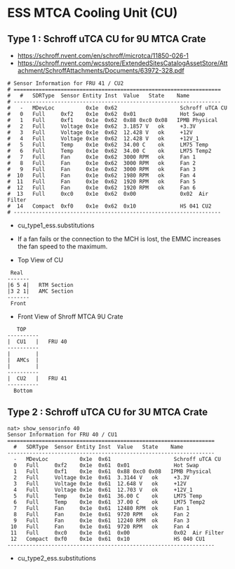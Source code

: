 # ESS MTCA Cooling Unit (CU)

## Type 1 : Schroff uTCA CU for 9U MTCA Crate

* https://schroff.nvent.com/en/schroff/microtca/11850-026-1
* https://schroff.nvent.com/wcsstore/ExtendedSitesCatalogAssetStore/Attachment/SchroffAttachments/Documents/63972-328.pdf

```
# Sensor Information for FRU 41 / CU2
# ==================================================================
#   #   SDRType  Sensor Entity Inst  Value   State    Name
# ------------------------------------------------------------------
#   -   MDevLoc          0x1e  0x62                    Schroff uTCA CU
#   0   Full     0xf2    0x1e  0x62  0x01              Hot Swap
#   1   Full     0xf1    0x1e  0x62  0x88 0xc0 0x08   IPMB Physical
#   2   Full     Voltage 0x1e  0x62  3.1857 V   ok     +3.3V
#   3   Full     Voltage 0x1e  0x62  12.428 V   ok     +12V
#   4   Full     Voltage 0x1e  0x62  12.428 V   ok     +12V_1
#   5   Full     Temp    0x1e  0x62  34.00 C    ok     LM75 Temp
#   6   Full     Temp    0x1e  0x62  34.00 C    ok     LM75 Temp2
#   7   Full     Fan     0x1e  0x62  3000 RPM   ok     Fan 1
#   8   Full     Fan     0x1e  0x62  3000 RPM   ok     Fan 2
#   9   Full     Fan     0x1e  0x62  3000 RPM   ok     Fan 3
#  10   Full     Fan     0x1e  0x62  1980 RPM   ok     Fan 4
#  11   Full     Fan     0x1e  0x62  1920 RPM   ok     Fan 5
#  12   Full     Fan     0x1e  0x62  1920 RPM   ok     Fan 6
#  13   Full     0xc0    0x1e  0x62  0x00              0x02  Air Filter
#  14   Compact  0xf0    0x1e  0x62  0x10              HS 041 CU2
# ------------------------------------------------------------------
```

* cu_type1_ess.substitutions

* If a fan fails or the connection to the MCH is lost, the EMMC increases the fan speed to the maximum.

* Top View of CU

```
 Real
-------
|6 5 4|   RTM Section
|3 2 1|   AMC Section
-------
 Front
```

* Front View of Shroff MTCA 9U Crate

```
   TOP
----------
|  CU1   |   FRU 40
----------
|        |
|  AMCs  |
|        |
----------
|  CU2   |   FRU 41
----------
  Bottom
```

## Type 2 : Schroff uTCA CU for 3U MTCA Crate

```console
nat> show_sensorinfo 40
Sensor Information for FRU 40 / CU1
==================================================================
  #   SDRType  Sensor Entity Inst  Value   State    Name
------------------------------------------------------------------
  -   MDevLoc          0x1e  0x61                    Schroff uTCA CU
  0   Full     0xf2    0x1e  0x61  0x01              Hot Swap
  1   Full     0xf1    0x1e  0x61  0x88 0xc0 0x08   IPMB Physical
  2   Full     Voltage 0x1e  0x61  3.3144 V   ok     +3.3V
  3   Full     Voltage 0x1e  0x61  12.648 V   ok     +12V
  4   Full     Voltage 0x1e  0x61  12.703 V   ok     +12V_1
  5   Full     Temp    0x1e  0x61  36.00 C    ok     LM75 Temp
  6   Full     Temp    0x1e  0x61  37.00 C    ok     LM75 Temp2
  7   Full     Fan     0x1e  0x61  12480 RPM  ok     Fan 1
  8   Full     Fan     0x1e  0x61  9720 RPM   ok     Fan 2
  9   Full     Fan     0x1e  0x61  12240 RPM  ok     Fan 3
 10   Full     Fan     0x1e  0x61  9720 RPM   ok     Fan 4
 11   Full     0xc0    0x1e  0x61  0x00              0x02  Air Filter
 12   Compact  0xf0    0x1e  0x61  0x10              HS 040 CU1
------------------------------------------------------------------
```

* cu_type2_ess.substitutions

